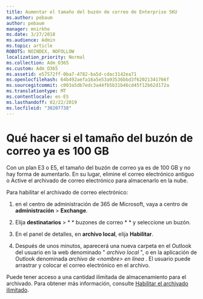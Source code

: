 ```yaml
---
title: Aumentar el tamaño del buzón de correo de Enterprise SKU
ms.author: pebaum
author: pebaum
manager: mnirkhe
ms.date: 3/27/2018
ms.audience: Admin
ms.topic: article
ROBOTS: NOINDEX, NOFOLLOW
localization_priority: Normal
ms.collection: Adm_O365
ms.custom: Adm_O365
ms.assetid: e57572ff-0ba7-4782-ba5d-cdac3142ea71
ms.openlocfilehash: 64b492aefa16a5e53a93536bbd3f62021341766f
ms.sourcegitcommit: c003a5db7edc3a44fb5b31b46cd45f12b62d172a
ms.translationtype: MT
ms.contentlocale: es-ES
ms.lasthandoff: 02/22/2019
ms.locfileid: "30207738"
---
```

# <a name="what-to-do-if-your-mailbox-size-is-already-100gb"></a>Qué hacer si el tamaño del buzón de correo ya es 100 GB

Con un plan E3 o E5, el tamaño del buzón de correo ya es de 100 GB y no hay forma de aumentarlo. En su lugar, elimine el correo electrónico antiguo o Active el archivado de correo electrónico para almacenarlo en la nube. 
  
Para habilitar el archivado de correo electrónico:
  
1. en el centro de administración de 365 de Microsoft, vaya a centro de **administración** \> **Exchange**. 
    
2. Elija **destinatarios** \> * * buzones de correo * * y seleccione un buzón. 
    
3. En el panel de detalles, en **archivo local**, elija **Habilitar**. 
    
4. Después de unos minutos, aparecerá una nueva carpeta en el Outlook del usuario en la web denominado " *archivo local* ", o en la aplicación de Outlook denominada *archivo de \<nombre\> en línea* . El usuario puede arrastrar y colocar el correo electrónico en el archivo. 
    
Puede tener acceso a una cantidad ilimitada de almacenamiento para el archivado. Para obtener más información, consulte [Habilitar el archivado ilimitado](https://support.office.com/article/enable-unlimited-archiving-in-office-365-admin-help-e2a789f2-9962-4960-9fd4-a00aa063559e).
  


